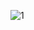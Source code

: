 ![1](https://user-images.githubusercontent.com/108262868/201901401-42f2542a-a1f3-46e6-923d-f1a051daf21f.PNG)
